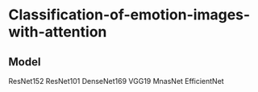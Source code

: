 # Classification-of-emotion-images-with-attention

## Model
ResNet152
ResNet101
DenseNet169
VGG19
MnasNet
EfficientNet
